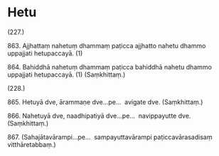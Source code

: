 

# Hetu







(227.)

863\. Ajjhattaṃ nahetuṃ dhammaṃ paṭicca ajjhatto nahetu dhammo uppajjati hetupaccayā. (1)

864\. Bahiddhā nahetuṃ dhammaṃ paṭicca bahiddhā nahetu dhammo uppajjati hetupaccayā. (1) (Saṃkhittaṃ.)

(228.)

865\. Hetuyā dve, ārammaṇe dve…pe…  avigate dve. (Saṃkhittaṃ.)

866\. Nahetuyā dve, naadhipatiyā dve…pe…  navippayutte dve. (Saṃkhittaṃ.)

867\. (Sahajātavārampi…pe…  sampayuttavārampi paṭiccavārasadisaṃ vitthāretabbaṃ.)



